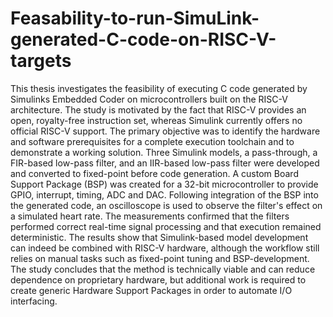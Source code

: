 # Feasability-to-run-SimuLink-generated-C-code-on-RISC-V-targets
This thesis investigates the feasibility of executing C code generated by Simulinks Embedded Coder on microcontrollers built on the RISC-V architecture. The study is motivated by the fact that RISC-V provides an open, royalty-free instruction set, whereas Simulink currently offers no official RISC-V support. The primary objective was to identify the hardware and software prerequisites for a complete execution toolchain and to demonstrate a working solution. Three Simulink models, a pass-through, a FIR-based low-pass filter, and an IIR-based low-pass filter were developed and converted to fixed-point before code generation. A custom Board Support Package (BSP) was created for a 32-bit microcontroller to provide GPIO, interrupt, timing, ADC and DAC. Following integration of the BSP into the generated code, an oscilloscope is used to observe the filter's effect on a simulated heart rate. The measurements confirmed that the filters performed correct real-time signal processing and that execution remained deterministic. The results show that Simulink-based model development can indeed be combined with RISC-V hardware, although the workflow still relies on manual tasks such as fixed-point tuning and BSP-development. The study concludes that the method is technically viable and can reduce dependence on proprietary hardware, but additional work is required to create generic Hardware Support Packages in order to automate I/O interfacing.
